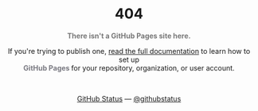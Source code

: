 


<h1 align="center">404</h1>

<p align="center"><strong style="color: #787878">There isn't a GitHub Pages site here.</strong></p>

<p align="center">
If you're trying to publish one, <a href="https://cdn.mrphilip.xyz/cmlja3JvbGw.png">read the full documentation</a> to learn how to set up <br><strong style="color: #787880"> GitHub Pages </strong> for your repository, organization, or user account.
</p>
<br>
<p align="center">
<a href="https://cdn.mrphilip.xyz/cmlja3JvbGw.png">GitHub Status</a> — <a href="https://cdn.mrphilip.xyz/cmlja3JvbGw.png">@githubstatus</a>
</p>

